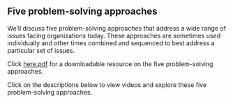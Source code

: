## Five problem-solving approaches

We’ll discuss five problem-solving approaches that address a wide range of issues facing organizations today. These approaches are sometimes used individually and other times combined and sequenced to best address a particular set of issues.

Click [here.pdf]([here](https://github.com/adeleke123/Mckinsey-Forward-Program/files/11598358/PS-Five-Problem-Solving-Approaches.pdf)) for a downloadable resource on the five problem-solving approaches.

Click on the descriptions below to view videos and explore these five problem-solving approaches.

